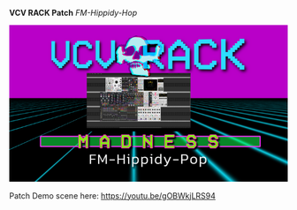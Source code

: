 **VCV RACK Patch**
*FM-Hippidy-Hop*

![alt text](/FM-Hippidy-Hop.png "FM-Hippidy-Hop Title Text 1")

Patch Demo scene here:
https://youtu.be/gOBWkjLRS94
